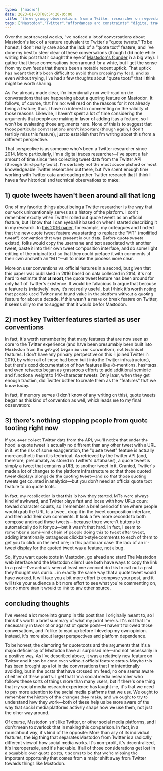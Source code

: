 ```yaml
---
types: ["macro"]
date: 2023-01-03T08:54:20-05:00
title: "three grumpy observations from a Twitter researcher on requests for 'quote toots'"
tags: ["Mastodon","Twitter","affordances and constraints","digital traces research","platforms"]
---
```

Over the past several weeks, I've noticed a lot of conversations about Mastodon's lack of a feature equivalent to Twitter's "quote tweets." To be honest, I don't really care about the lack of a "quote toot" feature, and I've done my best to steer clear of these conversations (though I did note while writing this post that it caught the eye of  [Mastodon's founder](https://mastodon.social/@Gargron) in a big way). I gather that these conversations been around for a while, but I get the sense from my own feeds that there's been a notable recent uptick. That uptick has meant that it's been difficult to avoid them crossing my feed, and so even without trying, I've had a few thoughts about "quote toots" that I think might be worth sharing.

As I've already made clear, I'm intentionally not well-read on the conversations that are happening about a quoting feature on Mastodon. It follows, of course, that I'm not well read on the reasons for it not already being a feature; thus, I have no interest in commenting on the validity of those reasons. Likewise, I haven't spent a lot of time considering the arguments that people are making in favor of adding it as a feature, so I won't be evaluating those arguments here. None of this is to suggest that those particular conversations aren't important (though again, I don't terribly miss this feature), just to establish that I'm writing about this from a different perspective. 

That perspective is as someone who's been a Twitter researcher since 2014. More particularly, I'm a digital traces researcher—I've spent a fair amount of time since then collecting tweet data from the Twitter API (through third-party tools). I'm certainly not the most accomplished or most knowledgeable Twitter researcher out there, but I've spent enough time working with Twitter data and reading other Twitter research that I think I have a few historical and technical observations to make: 

## 1) quote tweets haven't been around all that long

One of my favorite things about being a Twitter researcher is the way that our work unintentionally serves as a history of the platform. I don't remember exactly when Twitter rolled out quote tweets as an official feature, but I know that I can eyeball it based on when I started describing it in my research. In [this 2016 paper](https://journals.sagepub.com/doi/10.1177/2042753016672131), for example, my colleagues and I noted that the new quote tweet feature was starting to replace the "MT" (modified tweet") convention that was present in our data. Before quote tweets existed, folks would copy the username and text associated with another tweet, paste it into their own tweet composition interface, and do some light editing of the original text so that they could preface it with comments of their own and with an "MT"—all to make the process more clear.

More on user conventions vs. official features in a second, but given that this paper was published in 2016 based on data collected in 2014, it's not hard to estimate that **at most**, the quote tweet feature has been around for only half of Twitter's existence. It would be fallacious to argue that because a feature is (relatively) new, it's not really useful, but I think it's worth noting that people used Twitter and found value in the platform without a quoting feature for about a decade. If this wasn't a make or break feature on Twitter, it seems silly to me to suggest that it would be for Mastodon.

## 2) most key Twitter features started as user conventions

In fact, it's worth remembering that many features that are now seen as core to the Twitter experience (and have been presumably been built into Mastodon from the get-go) began as user conventions, not technical features. I don't have any primary perspective on this (I joined Twitter in 2010, by which all of these had been built into the Twitter infrastructure), but there's good documentation of how features like [@-mentions](https://info.sice.indiana.edu/~herring/honeycutt.herring.2009.pdf), [hashtags](https://www.nytimes.com/2011/06/12/fashion/hashtags-a-new-way-for-tweets-cultural-studies.html?_r=1&pagewanted=all), and even [retweets](https://ieeexplore.ieee.org/abstract/document/5428313) began as grassroots efforts to add additional semiotic and functional weight to 140-character tweets. Only later, when they got enough traction, did Twitter bother to create them as the "features" that we know today.

In fact, if memory serves (I don't know of any writing on this), quote tweets began as this kind of convention as well, which leads me to my final observation: 

## 3) there's nothing stopping people from quote tooting right now

If you ever collect Twitter data from the API, you'll notice that under the hood, a quote tweet is actually no different than any other tweet with a URL in it. At the risk of some exaggeration, the "quote tweet" feature is actually more aesthetic than it is technical. As retrieved by the Twitter API (and, therefore, presumably as stored in Twitter's databases), a quote tweet is simply a tweet that contains a URL to another tweet in it. Granted, Twitter's made a lot of changes to the platform infrastructure so that those quoted tweet displays alongside the quoting tweet—and so that those quoting tweets get counted in analytics—but you don't need an official quote toot feature to do quote toots.

In fact, my recollection is that this is how they started. MTs were always kind of awkward, and Twitter plays fast and loose with how URLs count toward character counts, so I remember a brief period of time where people would grab the URL to a tweet, drop it in the tweet composition interface, and then add their own comments. It took a few more seconds to both compose and read these tweets—because there weren't buttons to automatically do it for you—but it wasn't that hard. In fact, I seem to remember a semi-viral chain of people doing this to tweet after tweet, adding intentionally outrageous clickbait-style comments to each of them to get you to click on the next one; in this particular case, the lack of an in-tweet display for the quoted tweet was a feature, not a bug. 

So, if you want quote toots in Mastodon, go ahead and start! The Mastodon web interface and the Mastodon client I use both have ways to copy the link to a post—I've actually seen at least one account do this to call out a post they thought was dumb... in exactly the same way that a quote tweet would have worked. It will take you a bit more effort to compose your post, and it will take your audience a bit more effort to see what you're commenting on, but no more than it would to link to any other source. 

## concluding thoughts

I've veered a lot more into grump in this post than I originally meant to, so I think it's worth a brief summary of what my point here is. It's not that I'm necessarily in favor of or against of quote posts—I haven't followed those conversations, and I'd like to read up before I develop my own opinion. Instead, it's more about larger perspectives and platform dependence. 

To be honest, the clamoring for quote toots and the arguments that it's a major deficiency of Mastodon have all surprised me—and not necessarily in a positive way. As I've described above, it was a relatively new feature on Twitter and it can be done even without official feature status. Maybe this has been brought up a lot in the conversations that I'm intentionally avoiding, but in the posts that have crossed my feed, no one seems aware of either of these points. I get that I'm a social media researcher who follows these sorts of things more than many users, but if there's one thing that my social media research experience has taught me, it's that we need to pay more attention to the social media platforms that we use. We ought to remember the history of the changes they make, and we ought to try to understand how they work—both of these help us be more aware of the way that social media platforms actively shape how we use them, not just the other way around.

Of course, Mastodon isn't like Twitter, or other social media platforms, and I don't mean to overlook that in making this comparison. In fact, in a roundabout way, it's kind of the opposite: More than any of its individual features, the big thing that separates Mastodon from Twitter is a radically different view of how social media works. It's non-profit, it's decentralized, it's interoperable, and it's hackable. If all of those considerations get lost in a squabble over quote posts, it seems to be that we're missing the important opportunity that comes from a major shift away from Twitter towards things like Mastodon. 
